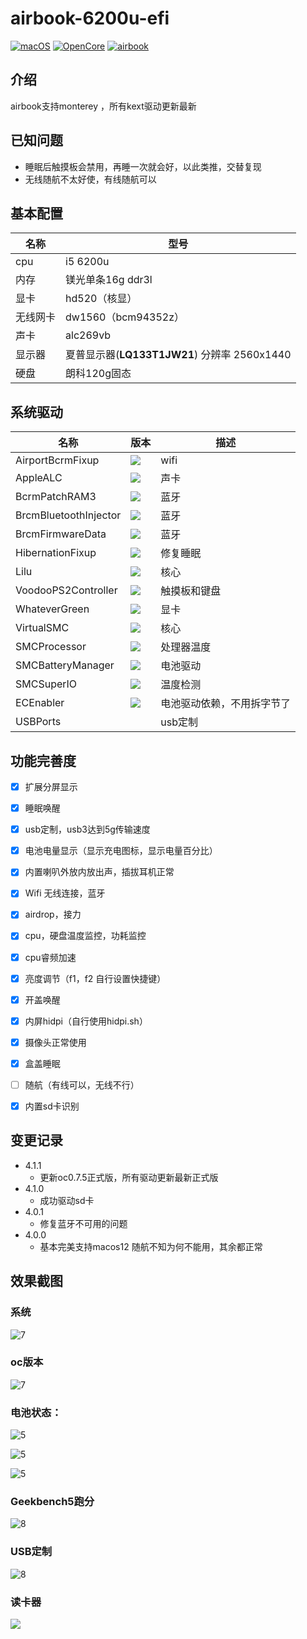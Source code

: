 # airbook-6200u-efi

[![macOS](https://img.shields.io/badge/macOS-12.0.1-blueviolet)](https://developer.apple.com/documentation/macos-release-notes) [![OpenCore](https://img.shields.io/badge/OpenCore-0.7.5-blue)](https://github.com/acidanthera/OpenCorePkg) [![airbook](https://img.shields.io/badge/Airbook-6200U-lightgrey)](https://github.com/nabaonan/airbook-6200u-efi)

## 介绍
airbook支持monterey ，所有kext驱动更新最新

## 已知问题

- 睡眠后触摸板会禁用，再睡一次就会好，以此类推，交替复现
- 无线随航不太好使，有线随航可以

## 基本配置

| 名称     | 型号                                         |
| -------- | -------------------------------------------- |
| cpu      | i5 6200u                                     |
| 内存     | 镁光单条16g ddr3l                            |
| 显卡     | hd520（核显）                                |
| 无线网卡 | dw1560（bcm94352z）                          |
| 声卡     | alc269vb                                     |
| 显示器   | 夏普显示器(**LQ133T1JW21**) 分辨率 2560x1440 |
| 硬盘     | 朗科120g固态                                 |

## 系统驱动

| 名称                  | 版本                                                         | 描述                       |
| --------------------- | ------------------------------------------------------------ | -------------------------- |
| AirportBcrmFixup      | ![](https://img.shields.io/badge/version-2.1.3-informational) | wifi                       |
| AppleALC              | ![](https://img.shields.io/badge/version-1.6.7-informational) | 声卡                       |
| BcrmPatchRAM3         | ![](https://img.shields.io/badge/version-2.6.2-informational) | 蓝牙                       |
| BrcmBluetoothInjector | ![](https://img.shields.io/badge/version-2.6.2-informational) | 蓝牙                       |
| BrcmFirmwareData      | ![](https://img.shields.io/badge/version-2.6.2-informational) | 蓝牙                       |
| HibernationFixup      | ![](https://img.shields.io/badge/version-1.4.6-informational) | 修复睡眠                   |
| Lilu                  | ![](https://img.shields.io/badge/version-1.5.8-informational) | 核心                       |
| VoodooPS2Controller   | ![](https://img.shields.io/badge/version-2.2.8-informational) | 触摸板和键盘               |
| WhateverGreen         | ![](https://img.shields.io/badge/version-1.5.6-informational) | 显卡                       |
| VirtualSMC            | ![](https://img.shields.io/badge/version-1.2.8-informational) | 核心                       |
| SMCProcessor          | ![](https://img.shields.io/badge/version-1.2.8-informational) | 处理器温度                 |
| SMCBatteryManager     | ![](https://img.shields.io/badge/version-1.2.8-informational) | 电池驱动                   |
| SMCSuperIO            | ![](https://img.shields.io/badge/version-1.2.8-informational) | 温度检测                   |
| ECEnabler             | ![](https://img.shields.io/badge/version-1.0.2-informational) | 电池驱动依赖，不用拆字节了 |
| USBPorts              |                                                              | usb定制                    |

## 功能完善度

- [x] 扩展分屏显示
- [x] 睡眠唤醒
- [x] usb定制，usb3达到5g传输速度
- [x] 电池电量显示（显示充电图标，显示电量百分比）
- [x] 内置喇叭外放内放出声，插拔耳机正常
- [x] Wifi 无线连接，蓝牙
- [x] airdrop，接力
- [x] cpu，硬盘温度监控，功耗监控
- [x] cpu睿频加速
- [x] 亮度调节（f1，f2  自行设置快捷键）
- [x] 开盖唤醒
- [x] 内屏hidpi（自行使用hidpi.sh）
- [x] 摄像头正常使用
- [x] 盒盖睡眠
- [ ] 随航（有线可以，无线不行）
- [x] 内置sd卡识别



## 变更记录

- 4.1.1
  - 更新oc0.7.5正式版，所有驱动更新最新正式版
- 4.1.0
  - 成功驱动sd卡
- 4.0.1
  - 修复蓝牙不可用的问题
- 4.0.0
  - 基本完美支持macos12  随航不知为何不能用，其余都正常



## 效果截图



### 系统

![7](./assets/13.jpg)

### oc版本

![7](./assets/18.jpg)

### 电池状态：

![5](./assets/19.jpg)

![5](./assets/14.jpg)

![5](./assets/15.jpg)



### Geekbench5跑分

![8](./assets/17.jpg)

### USB定制

![8](./assets/8.jpg)

### 读卡器

![](./assets/20.jpg)
